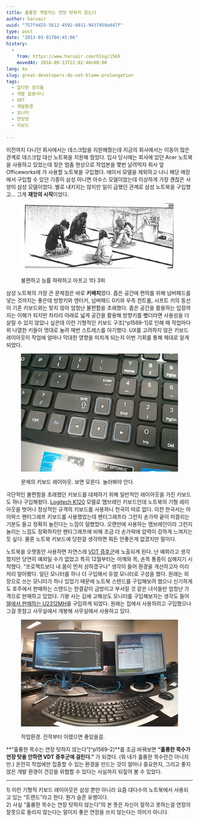 ```yaml
---
title: 훌륭한 개발자는 연장 탓하지 않는다
author: haruair
uuid: "757f4d25-5612-4592-8911-9437459a047f"
type: post
date: "2013-03-01T04:45:06"
history:
  - 
    from: https://www.haruair.com/blog/1569
    movedAt: 2018-09-13T22:02:40+00:00
lang: ko
slug: great-developers-do-not-blame-prolongation
tags:
  - 잡다한 생각들
  - 개발 잡동사니
  - VDT
  - 개발환경
  - 모니터
  - 연장탓
  - 키보드

---
```

이전까지 다니던 회사에서는 데스크탑을 지원해줬는데 지금의 회사에서는 이동이 많은 관계로 데스크탑 대신 노트북을 지원해 줬었다. 입사 당시에는 회사에 있던 Acer 노트북을 사용하고 있었는데 잦은 멈춤 현상으로 작업본을 몇번 날려먹자 회사 앞 Officeworks에 가 사용할 노트북을 구입했다. 에이서 모델을 제외하고 나니 해당 매장에서 구입할 수 있던 기종이 삼성 아니면 아수스 모델이었는데 이상하게 가장 괜찮은 사양이 삼성 모델이었다. 별로 내키지는 않지만 일이 급했던 관계로 삼성 노트북을 구입했고&#8230; 그게 **재앙의 시작**이었다.


<figure>

![](orz.jpg)

<figcaption>불편하고 능률 하락하고 아프고 1타 3피</figcaption></figure>


삼성 노트북의 가장 큰 문제점은 바로 **키배치**였다. 좁은 공간에 편의를 위해 넘버패드를 넣는 것까지는 좋은데 방향키와 엔터키, 넘버패드 0키와 우측 컨트롤, 시프트 키의 동선이 기존 키보드와는 맞지 않아 엄청난 불편함을 초래했다. 좁은 공간을 활용하는 입장까지는 이해가 되지만 차라리 아래로 넓게 공간을 활용해 방향키를 뺐더라면 사용성을 더 살릴 수 있지 않았나 싶은데 이런 기형적인 키보드 구조[^p1569-1]로 인해 매 작업마다 위 나열한 키들이 멋대로 눌려 매번 스트레스를 야기했다. UX를 고려하지 않은 키보드 레이아웃이 작업에 얼마나 막대한 영향을 미치게 되는지 이번 기회를 통해 제대로 알게 되었다.

<figure>

![](samsung-keyboard.jpg)

<figcaption>문제의 키보드 레이아웃. 보면 모른다. 눌러봐야 안다.</figcaption></figure>


극단적인 불편함을 초래했던 키보드를 대체하기 위해 일반적인 레이아웃을 가진 키보드도 하나 구입해왔다. <a href="http://www.logitech.com/en-us/product/6692?crid=26" target="_blank">Logitech K120</a> 모델로 맴브레인 키보드인데 노트북의 기형 레이아웃을 벗어나 정상적인 규격의 키보드를 사용하니 천국이 따로 없다. 이전 한국서는 아이락스 팬터그래프 키보드를 사용했었는데 팬터그래프라 그런지 손가락 끝이 미끌리는 기분도 들고 정확히 눌린다는 느낌이 덜했었다. 오랜만에 사용하는 맴브레인이라 그런지 눌리는 느낌도 정확하지만 팬타그래프에 비해 조금 더 손가락에 압력이 강하게 느껴지는듯 싶다. 물론 노트북 키보드에 당한걸 생각하면 뭐든 안좋은게 없겠지만 말이다.

노트북을 오랫동안 사용하면 자연스레 <a href="http://ko.wikipedia.org/wiki/VDT_%EC%A6%9D%ED%9B%84%EA%B5%B0" target="_blank">VDT 증후군</a>에 노출되게 된다. 난 예외라고 생각했지만 당연히 예외일 수가 없었고 특히 12월부터는 어깨와 목, 손목 통증이 심해지기 시작했다. &#8220;프로젝트보다 내 몸이 먼저 상하겠구나&#8221; 생각이 들어 환경을 개선하고자 이리저리 알아봤다. 일단 모니터를 하나 더 구입해서 듀얼 모니터로 구성을 했다. 원래는 외장으로 쓰는 모니터가 하나 있었기 때문에 노트북 스탠드를 구입해보려 했으나 신기하게도 호주에서 판매하는 스탠드는 한결같이 금방이고 부서질 것 같은 녀석들만 엄청난 가격으로 판매하고 있었다. 기왕 사는 김에 고해상도 모니터를 구입해보자는 생각도 들어 <a href="http://accessories.us.dell.com/sna/productdetail.aspx?c=us&#038;cs=19&#038;l=en&#038;sku=320-2807" target="_blank">델에서 판매하는 U2312MH</a>를 구입하게 되었다. 원래는 집에서 사용하려고 구입했으나 그걸 못참고 사무실에서 개봉해 사무실에서 사용하고 있다.

<figure>

![](feel-desktop.jpg)

<figcaption>작업환경. 진작부터 이랬으면 좋았을걸.</figcaption></figure>

**&#8220;훌륭한 목수는 연장 탓하지 않는다&#8221;[^p1569-2]**를 조금 바꿔보면 **&#8220;훌륭한 목수가 연장 탓을 안하면 VDT 증후군에 걸린다.&#8221;** 가 되겠다. (뭐 내가 훌륭한 목수란건 아니지만.) 온전히 작업에만 집중할 수 있는 환경을 만드는 것이 얼마나 중요한지, 그리고 좋지 않은 개발 환경이 건강을 위협할 수 있다는 사실까지 되짚어 볼 수 있었다.

* * *

<div class="footnote">
  <div id="fn:p1569-1">
    1) 이런 기형적 키보드 레이아웃은 삼성 뿐만 아니라 요즘 대다수의 노트북에서 사용되고 있는 &#8220;트랜드&#8221;라고 한다. 뭔가 슬픈 유행이다.
  </div>
  
  <div id="fn:p1569-2">
    2) 사실 &#8220;훌륭한 목수는 연장 탓하지 않는다&#8221;의 본 뜻은 자신이 잘하고 못하는걸 연장의 잘못으로 돌리지 않는다는 말이지 좋은 연장을 쓰지 않는다는 의미가 아니다.
  </div>
</div>
